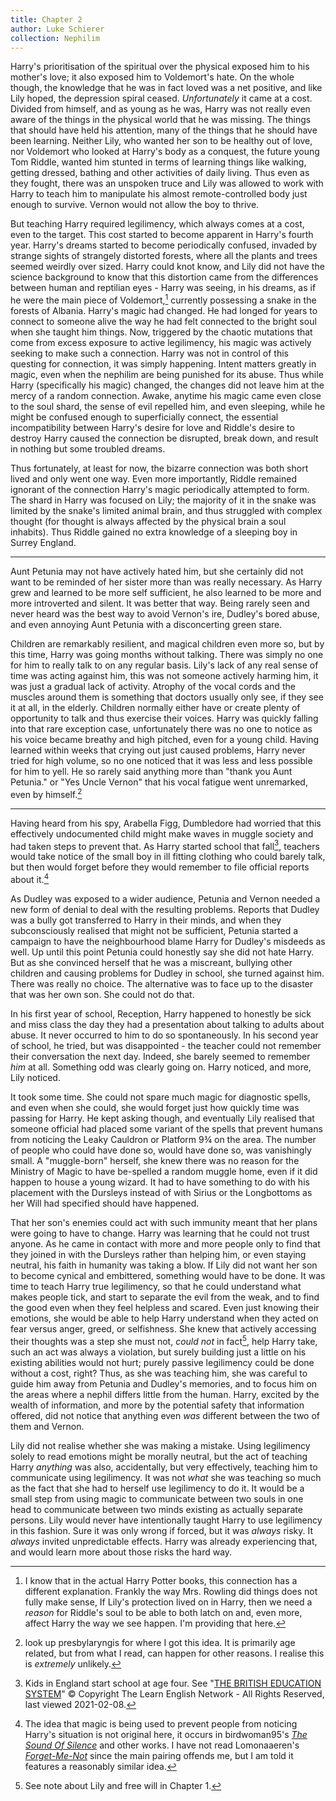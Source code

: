 ```yaml
---
title: Chapter 2
author: Luke Schierer
collection: Nephilim
---
```


Harry's prioritisation of the spiritual over the physical exposed him to his
mother's love; it also exposed him to Voldemort's hate. On the whole though,
the knowledge that he was in fact loved was a net positive, and like Lily
hoped, the depression spiral ceased. _Unfortunately_ it came at a cost.
Divided from himself, and as young as he was, Harry was not really even
aware of the things in the physical world that he was missing. The things
that should have held his attention, many of the things that he should have
been learning. Neither Lily, who wanted her son to be healthy out of love,
nor Voldemort who looked at Harry's body as a conquest, the future young
Tom Riddle, wanted him stunted in terms of learning things like walking,
getting dressed, bathing and other activities of daily living. Thus even
as they fought, there was an unspoken truce and Lily was allowed to work
with Harry to teach him to manipulate his almost remote-controlled body just
enough to survive. Vernon would not allow the boy to thrive.

But teaching Harry required legilimency, which always comes at a cost, even to
the target. This cost started to become apparent in Harry's fourth year.
Harry's dreams started to become periodically confused, invaded by strange
sights of strangely distorted forests, where all the plants and trees seemed
weirdly over sized. Harry could knot know, and Lily did not have the science
background to know that this distortion came from the differences between human
and reptilian eyes - Harry was seeing, in his dreams, as if he were the main
piece of Voldemort,[^210917-2] currently possessing a snake in the forests of
Albania. Harry's magic had changed. He had longed for years to connect to
someone alive the way he had felt connected to the bright soul when she taught
him things. Now, triggered by the chaotic mutations that come from excess
exposure to active legilimency, his magic was actively seeking to make such a
connection. Harry was not in control of this questing for connection, it was
simply happening. Intent matters greatly in magic, even when the nephilim are
being punished for its abuse. Thus while Harry (specifically his magic)
changed, the changes did not leave him at the mercy of a random connection.
Awake, anytime his magic came even close to the soul shard, the sense of evil
repelled him, and even sleeping, while he might be confused enough to
superficially connect, the essential incompatibility between Harry's desire for
love and Riddle's desire to destroy Harry caused the connection be disrupted,
break down, and result in nothing but some troubled dreams.

Thus fortunately, at least for now, the bizarre connection was both short lived
and only went one way. Even more importantly, Riddle remained ignorant of the
connection Harry's magic periodically attempted to form. The shard in Harry
was focused on Lily; the majority of it in the snake was limited by the snake's
limited animal brain, and thus struggled with complex thought (for thought is
always affected by the physical brain a soul inhabits). Thus Riddle gained no
extra knowledge of a sleeping boy in Surrey England.

---

Aunt Petunia may not have actively hated him, but she certainly did not want
to be reminded of her sister more than was really necessary. As Harry grew
and learned to be more self sufficient, he also learned to be more and more
introverted and silent. It was better that way. Being rarely seen and
never heard was the best way to avoid Vernon's ire, Dudley's bored abuse,
and even annoying Aunt Petunia with a disconcerting green stare.

Children are remarkably resilient, and magical children even more so, but by
this time, Harry was going months without talking. There was simply no one for
him to really talk to on any regular basis. Lily's lack of any real sense
of time was acting against him, this was not someone actively harming him,
it was just a gradual lack of activity. Atrophy of the vocal cords and the
muscles around them is something that doctors usually only see, if they see
it at all, in the elderly. Children normally either have or create plenty of
opportunity to talk and thus exercise their voices. Harry was quickly falling
into that rare exception case, unfortunately there was no one to notice as his
voice became breathy and high pitched, even for a young child. Having learned
within weeks that crying out just caused problems, Harry never tried for high
volume, so no one noticed that it was less and less possible for him to yell.
He so rarely said anything more than "thank you Aunt Petunia." or "Yes Uncle
Vernon" that his vocal fatigue went unremarked, even by himself.[^201214-2]

---

Having heard from his spy, Arabella Figg, Dumbledore had worried that this
effectively undocumented child might make waves in muggle society and had
taken steps to prevent that. As Harry started school that fall[^210208-2],
teachers would take notice of the small boy in ill fitting clothing who
could barely talk, but then would forget before they would remember to file
official reports about it.[^210706-3]

As Dudley was exposed to a wider audience, Petunia and Vernon needed a new
form of denial to deal with the resulting problems. Reports that Dudley was
a bully got transferred to Harry in their minds, and when they subconsciously
realised that might not be sufficient, Petunia started a campaign to have
the neighbourhood blame Harry for Dudley's misdeeds as well. Up until this
point Petunia could honestly say she did not hate Harry. But as she convinced
herself that he was a miscreant, bullying other children and causing problems
for Dudley in school, she turned against him. There was really no choice.
The alternative was to face up to the disaster that was her own son.
She could not do that.

In his first year of school, Reception, Harry happened to honestly be sick
and miss class the day they had a presentation about talking to adults
about abuse. It never occurred to him to do so spontaneously. In his
second year of school, he tried, but was disappointed - the teacher could
not remember their conversation the next day. Indeed, she barely seemed to
remember _him_ at all. Something odd was clearly going on. Harry noticed,
and more, Lily noticed.

It took some time. She could not spare much magic for diagnostic spells,
and even when she could, she would forget just how quickly time was passing
for Harry. He kept asking though, and eventually Lily realised that
someone official had placed some variant of the spells that prevent humans
from noticing the Leaky Cauldron or Platform 9¾ on the area. The number of
people who could have done so, would have done so, was vanishingly small.
A "muggle-born" herself, she knew there was no reason for the Ministry of
Magic to have be-spelled a random muggle home, even if it did happen to house a
young wizard. It had to have something to do with his placement with the
Dursleys instead of with Sirius or the Longbottoms as her Will had specified
should have happened.

That her son's enemies could act with such immunity meant that her plans were
going to have to change. Harry was learning that he could not trust anyone.
As he came in contact with more and more people only to find that they joined
in with the Dursleys rather than helping him, or even staying neutral, his
faith in humanity was taking a blow. If Lily did not want her son to become
cynical and embittered, something would have to be done. It was time to teach
Harry true legilimency, so that he could understand what makes people tick,
and start to separate the evil from the weak, and to find the good even when
they feel helpless and scared. Even just knowing their emotions, she would be
able to help Harry understand when they acted on fear versus anger, greed, or
selfishness. She knew that actively accessing their thoughts was a step she
must not, _could not_ in fact[^210208-1], help Harry take, such an act was
always a violation, but surely building just a little on his existing abilities
would not hurt; purely passive legilimency could be done without a cost, right?
Thus, as she was teaching him, she was careful to guide him away from Petunia
and Dudley's memories, and to focus him on the areas where a nephil differs
little from the human. Harry, excited by the wealth of information, and more by
the potential safety that information offered, did not notice that anything even
_was_ different between the two of them and Vernon.

Lily did not realise whether she was making a mistake. Using legilimency
solely to read emotions might be morally neutral, but the act of teaching
Harry _anything_ was also, accidentally, but very effectively, teaching him
to communicate using legilimency. It was not _what_ she was teaching so much as
the fact that she had to herself use legilimency to do it. It would be a small
step from using magic to communicate between two souls in one head to
communicate between two minds existing as actually separate persons. Lily would
never have intentionally taught Harry to use legilimency in this fashion. Sure
it was only wrong if forced, but it was _always_ risky. It _always_ invited
unpredictable effects. Harry was already experiencing that, and would learn
more about those risks the hard way.

[^210917-2]:
    I know that in the actual Harry Potter books, this connection has
    a different explanation. Frankly the way Mrs. Rowling did things does not
    fully make sense, If Lily's protection lived on in Harry, then we need a
    _reason_ for Riddle's soul to be able to both latch on and, even more,
    affect Harry the way we see happen. I'm providing that here.

[^210706-3]:
    The idea that magic is being used to prevent people from noticing
    Harry's situation is not original here, it occurs in birdwoman95's _[The Sound
    Of Silence](https://www.fanfiction.net/s/12175260)_ and other works. I have
    not read Lomonaaeren's
    _[Forget-Me-Not](https://archiveofourown.org/works/24931486)_ since the main
    pairing offends me, but I am told it features a reasonably similar idea.

[^201214-2]:
    look up presbylaryngis for where I got this idea. It is primarily
    age related, but from what I read, can happen for other reasons. I realise
    this is _extremely_ unlikely.

[^210208-2]:
    Kids in England start school at age four. See
    "[THE BRITISH EDUCATION SYSTEM][TBES]" © Copyright The Learn English
    Network - All Rights Reserved, last viewed 2021-02-08.

[TBES]: https://www.learnenglish.de/culture/educationculture.html

[^210208-1]: See note about Lily and free will in Chapter 1.
